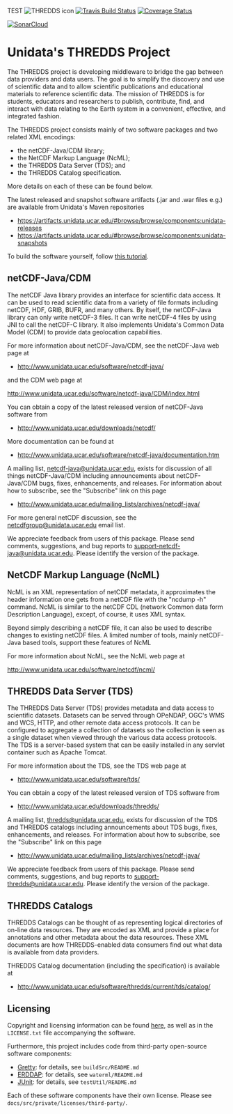 TEST
![THREDDS icon](http://www.unidata.ucar.edu/images/logos/thredds_netcdf-75x75.png)
[![Travis Build Status](https://secure.travis-ci.org/Unidata/thredds.svg?branch=master)](http://travis-ci.org/Unidata/thredds)
[![Coverage Status](https://coveralls.io/repos/github/Unidata/thredds/badge.svg?branch=origin%2F5.0.0)](https://coveralls.io/github/Unidata/thredds?branch=origin%2F5.0.0)

[![SonarCloud](https://sonarcloud.io/images/project_badges/sonarcloud-black.svg)](https://sonarcloud.io/dashboard?id=thredds)

# Unidata's THREDDS Project

The THREDDS project is developing middleware to bridge the gap between data
providers and data users. The goal is to simplify the discovery and use of
scientific data and to allow scientific publications and educational materials
to reference scientific data. The mission of THREDDS is for students, educators
and researchers to publish, contribute, find, and interact with data relating
to the Earth system in a convenient, effective, and integrated fashion.

The THREDDS project consists mainly of two software packages and two related
XML encodings:

* the netCDF-Java/CDM library;
* the NetCDF Markup Language (NcML);
* the THREDDS Data Server (TDS); and
* the THREDDS Catalog specification.

More details on each of these can be found below.

The latest released and snapshot software artifacts (.jar and .war files e.g.)
are available from Unidata's Maven repositories

* https://artifacts.unidata.ucar.edu/#browse/browse/components:unidata-releases
* https://artifacts.unidata.ucar.edu/#browse/browse/components:unidata-snapshots

To build the software yourself, follow [this tutorial](docs/website/netcdf-java/tutorial/SourceCodeBuild.adoc).

## netCDF-Java/CDM

The netCDF Java library provides an interface for scientific data access. It can be
used to read scientific data from a variety of file formats including netCDF, HDF,
GRIB, BUFR, and many others. By itself, the netCDF-Java library can only write
netCDF-3 files. It can write netCDF-4 files by using JNI to call the netCDF-C
library. It also implements Unidata's Common Data Model (CDM) to provide data
geolocation capabilities.

For more information about netCDF-Java/CDM, see the netCDF-Java web page at

* http://www.unidata.ucar.edu/software/netcdf-java/

and the CDM web page at

http://www.unidata.ucar.edu/software/netcdf-java/CDM/index.html

You can obtain a copy of the latest released version of netCDF-Java software
from

* http://www.unidata.ucar.edu/downloads/netcdf/

More documentation can be found at

* http://www.unidata.ucar.edu/software/netcdf-java/documentation.htm

A mailing list, netcdf-java@unidata.ucar.edu, exists for discussion of all
things netCDF-Java/CDM including announcements about netCDF-Java/CDM bugs,
fixes, enhancements, and releases. For information about how to subscribe, see
the "Subscribe" link on this page

* http://www.unidata.ucar.edu/mailing_lists/archives/netcdf-java/

For more general netCDF discussion, see the netcdfgroup@unidata.ucar.edu email list.

We appreciate feedback from users of this package. Please send comments,
suggestions, and bug reports to <support-netcdf-java@unidata.ucar.edu>.
Please identify the version of the package.

## NetCDF Markup Language (NcML)

NcML is an XML representation of netCDF metadata, it approximates the header
information one gets from a netCDF file with the "ncdump -h" command. NcML is
similar to the netCDF CDL (network Common data form Description Language),
except, of course, it uses XML syntax.

Beyond simply describing a netCDF file, it can also be used to describe changes
to existing netCDF files. A limited number of tools, mainly netCDF-Java based
tools, support these features of NcML

For more information about NcML, see the NcML web page at

http://www.unidata.ucar.edu/software/netcdf/ncml/

## THREDDS Data Server (TDS)

The THREDDS Data Server (TDS) provides metadata and data access to scientific
datasets. Datasets can be served through OPeNDAP, OGC's WMS and WCS, HTTP, and other
remote data access protocols. It can be configured to aggregate a collection of
datasets so the collection is seen as a single dataset when viewed through the
various data access protocols. The TDS is a server-based system that can be easily
installed in any servlet container such as Apache Tomcat.

For more information about the TDS, see the TDS web page at

* http://www.unidata.ucar.edu/software/tds/

You can obtain a copy of the latest released version of TDS software from

* http://www.unidata.ucar.edu/downloads/thredds/

A mailing list, thredds@unidata.ucar.edu, exists for discussion of the TDS and
THREDDS catalogs including announcements about TDS bugs, fixes, enhancements,
and releases. For information about how to subscribe, see the
"Subscribe" link on this page

* http://www.unidata.ucar.edu/mailing_lists/archives/netcdf-java/

We appreciate feedback from users of this package. Please send comments,
suggestions, and bug reports to <support-thredds@unidata.ucar.edu>.
Please identify the version of the package.

## THREDDS Catalogs

THREDDS Catalogs can be thought of as representing logical directories of on-line
data resources. They are encoded as XML and provide a place for annotations and
other metadata about the data resources. These XML documents are how THREDDS-enabled
data consumers find out what data is available from data providers.

THREDDS Catalog documentation (including the specification) is available at

* http://www.unidata.ucar.edu/software/thredds/current/tds/catalog/

## Licensing

Copyright and licensing information can be found [here](http://www.unidata.ucar.edu/software/netcdf/copyright.html),
as well as in the `LICENSE.txt` file accompanying the software.

Furthermore, this project includes code from third-party open-source software components:
* [Gretty](https://github.com/akhikhl/gretty): for details, see `buildSrc/README.md`
* [ERDDAP](https://coastwatch.pfeg.noaa.gov/erddap/index.html): for details, see `waterml/README.md`
* [JUnit](https://github.com/junit-team/junit4): for details, see `testUtil/README.md`

Each of these software components have their own license. Please see `docs/src/private/licenses/third-party/`.
